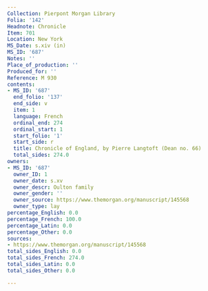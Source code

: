 ```yaml
---
Collection: Pierpont Morgan Library
Folia: '142'
Headnote: Chronicle
Item: 701
Location: New York
MS_Date: s.xiv (in)
MS_ID: '687'
Notes: ''
Place_of_production: ''
Produced_for: ''
Reference: M 930
contents:
- MS_ID: '687'
  end_folio: '137'
  end_side: v
  item: 1
  language: French
  ordinal_end: 274
  ordinal_start: 1
  start_folio: '1'
  start_side: r
  title: Chronicle of England, by Pierre Langtoft (Dean no. 66)
  total_sides: 274.0
owners:
- MS_ID: '687'
  owner_ID: 1
  owner_date: s.xv
  owner_descr: Oulton family
  owner_gender: ''
  owner_source: https://www.themorgan.org/manuscript/145568
  owner_type: lay
percentage_English: 0.0
percentage_French: 100.0
percentage_Latin: 0.0
percentage_Other: 0.0
sources:
- https://www.themorgan.org/manuscript/145568
total_sides_English: 0.0
total_sides_French: 274.0
total_sides_Latin: 0.0
total_sides_Other: 0.0

---
```

